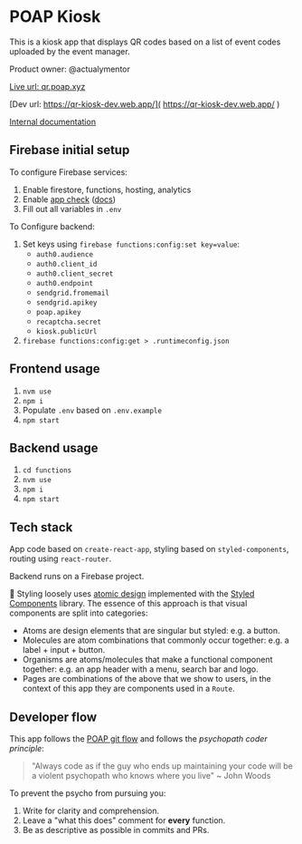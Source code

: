 # POAP Kiosk

This is a kiosk app that displays QR codes based on a list of event codes uploaded by the event manager.

Product owner: @actualymentor

[Live url: qr.poap.xyz]( https://qr.poap.xyz/ )

[Dev url: https://qr-kiosk-dev.web.app/]( https://qr-kiosk-dev.web.app/ )

[Internal documentation](https://www.notion.so/poap/Magic-POAP-Dispenser-aka-QR-Kiosk-3956e66a0b0742d49dab58e7b2fd0644)

## Firebase initial setup

To configure Firebase services:

1. Enable firestore, functions, hosting, analytics
2. Enable [app check]( https://console.firebase.google.com/u/0/project/poap-qr-kiosk/settings/appcheck ) ([docs](https://firebase.google.com/docs/app-check/web/recaptcha-provider))
3. Fill out all variables in `.env`

To Configure backend:

1. Set keys using `firebase functions:config:set key=value`:
    - `auth0.audience`
    - `auth0.client_id`
    - `auth0.client_secret`
    - `auth0.endpoint`
    - `sendgrid.fromemail`
    - `sendgrid.apikey`
    - `poap.apikey`
    - `recaptcha.secret`
    - `kiosk.publicUrl`
1. `firebase functions:config:get > .runtimeconfig.json`


## Frontend usage

1. `nvm use`
2. `npm i`
3. Populate `.env` based on `.env.example`
4. `npm start`

## Backend usage

1. `cd functions`
2. `nvm use`
3. `npm i`
5. `npm start`

## Tech stack

App code based on `create-react-app`, styling based on `styled-components`, routing using `react-router`.

Backend runs on a Firebase project.

🎨 Styling loosely uses [atomic design]( https://atomicdesign.bradfrost.com/chapter-2/ ) implemented with the [Styled Components]( https://styled-components.com/ ) library. The essence of this approach is that visual components are split into categories:

- Atoms are design elements that are singular but styled: e.g. a button.
- Molecules are atom combinations that commonly occur together: e.g. a label + input + button.
- Organisms are atoms/molecules that make a functional component together: e.g. an app header with a menu, search bar and logo.
- Pages are combinations of the above that we show to users, in the context of this app they are components used in a `Route`.

## Developer flow

This app follows the [POAP git flow]( https://app.gitbook.com/o/-Mdt3oJeD814je5SQu8h/s/-Mdt48AX0KOLHPttMYWw/development/onboarding/git ) and follows the *psychopath coder principle*:

> "Always code as if the guy who ends up maintaining your code will be a violent psychopath who knows where you live" ~ John Woods

To prevent the psycho from pursuing you:

1. Write for clarity and comprehension.
2. Leave a "what this does" comment for **every** function.
3. Be as descriptive as possible in commits and PRs.
